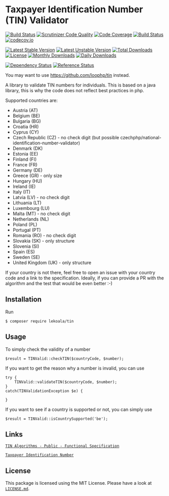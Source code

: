 # Taxpayer Identification Number (TIN) Validator

[![Build Status](https://travis-ci.org/lekoala/tin.svg?branch=master)](https://travis-ci.org/lekoala/tin)
[![Scrutinizer Code Quality](https://scrutinizer-ci.com/g/lekoala/tin/badges/quality-score.png?b=master)](https://scrutinizer-ci.com/g/lekoala/tin/?branch=master)
[![Code Coverage](https://scrutinizer-ci.com/g/lekoala/tin/badges/coverage.png?b=master)](https://scrutinizer-ci.com/g/lekoala/tin/?branch=master)
[![Build Status](https://scrutinizer-ci.com/g/lekoala/tin/badges/build.png?b=master)](https://scrutinizer-ci.com/g/lekoala/tin/build-status/master)
[![codecov.io](https://codecov.io/github/lekoala/tin/coverage.svg?branch=master)](https://codecov.io/github/lekoala/tin?branch=master)

[![Latest Stable Version](https://poser.pugx.org/lekoala/tin/version)](https://packagist.org/packages/lekoala/tin)
[![Latest Unstable Version](https://poser.pugx.org/lekoala/tin/v/unstable)](//packagist.org/packages/lekoala/tin)
[![Total Downloads](https://poser.pugx.org/lekoala/tin/downloads)](https://packagist.org/packages/lekoala/tin)
[![License](https://poser.pugx.org/lekoala/tin/license)](https://packagist.org/packages/lekoala/tin)
[![Monthly Downloads](https://poser.pugx.org/lekoala/tin/d/monthly)](https://packagist.org/packages/lekoala/tin)
[![Daily Downloads](https://poser.pugx.org/lekoala/tin/d/daily)](https://packagist.org/packages/lekoala/tin)

[![Dependency Status](https://www.versioneye.com/php/lekoala:tin/badge.svg)](https://www.versioneye.com/php/lekoala:tin)
[![Reference Status](https://www.versioneye.com/php/lekoala:tin/reference_badge.svg?style=flat)](https://www.versioneye.com/php/lekoala:tin/references)

You may want to use https://github.com/loophp/tin instead.

A library to validate TIN numbers for individuals. This is based on a java library,
this is why the code does not reflect best practices in php.

Supported countries are:
- Austria (AT)
- Belgium (BE)
- Bulgaria (BG)
- Croatia (HR)
- Cyprus (CY)
- Czech Republic (CZ) - no check digit (but possible czechphp/national-identification-number-validator)
- Denmark (DK)
- Estonia (EE)
- Finland (FI)
- France (FR)
- Germany (DE)
- Greece (GR) - only size
- Hungary (HU)
- Ireland (IE)
- Italy (IT)
- Latvia (LV) - no check digit
- Lithuania	(LT)
- Luxembourg (LU)
- Malta (MT) - no check digit
- Netherlands (NL)
- Poland (PL)
- Portugal (PT)
- Romania (RO) - no check digit
- Slovakia (SK) - only structure
- Slovenia (SI)
- Spain (ES)
- Sweden (SE)
- United Kingdom (UK) - only structure

If your country is not there, feel free to open an issue with your country code and
a link to the specification. Ideally, if you can provide a PR with the algorithm and the
test that would be even better :-)

## Installation

Run

```
$ composer require lekoala/tin
```

## Usage

To simply check the validity of a number

    $result = TINValid::checkTIN($countryCode, $number);

If you want to get the reason why a number is invalid, you can use

    try {
        TINValid::validateTIN($countryCode, $number);
    }
    catch(TINValidationException $e) {
        
    }

If you want to see if a country is supported or not, you can simply use

    $result = TINValid::isCountrySupported('be');

## Links

[`TIN Algorithms - Public - Functional Specification`](<https://ec.europa.eu/taxation_customs/tin/specs/FS-TIN Algorithms-Public.docx>)

[`Taxpayer Identification Number`](https://en.wikipedia.org/wiki/Taxpayer_Identification_Number)

## License

This package is licensed using the MIT License.
Please have a look at [`LICENSE.md`](LICENSE.md).
